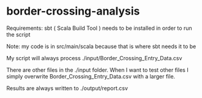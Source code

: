 # border-crossing-analysis

Requirements: sbt ( Scala Build Tool ) needs to be installed in order to run the script

Note: my code is in src/main/scala because that is where sbt needs it to be

My script will always process ./input/Border_Crossing_Entry_Data.csv

There are other files in the ./input folder. When I want to test other files 
I simply overwrite Border_Crossing_Entry_Data.csv with a larger file.

Results are always written to ./output/report.csv

